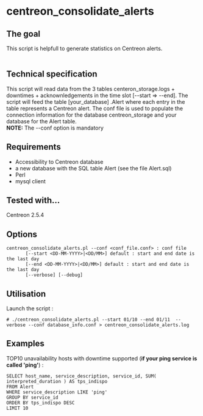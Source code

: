 # centreon_consolidate_alerts

## The goal
This script is helpfull to generate statistics on Centreon alerts. <br> <br>

## Technical specification
This script will read data from the 3 tables centeron_storage.logs + downtimes + acknownledgements in the time slot [--start => --end]. The script will feed the table [your_database] .Alert where each entry in the table represents a Centreon alert. The conf file is used to populate the connection information for the database centreon_storage and your database for the Alert table. <br>
<b>NOTE:</b> The --conf option is mandatory

## Requirements

  - Accessibility to Centreon database
  - a new database with the SQL table Alert (see the file Alert.sql)
  - Perl
  - mysql client

## Tested with...

Centreon 2.5.4

## Options
```erb
centreon_consolidate_alerts.pl --conf <conf_file.conf> : conf file
       [--start <DD-MM-YYYY>|<DD/MM>] default : start and end date is the last day
       [--end <DD-MM-YYYY>|<DD/MM>] default : start and end date is the last day
       [--verbose] [--debug]
```

## Utilisation 

Launch the script :
```erb
# ./centreon_consolidate_alerts.pl --start 01/10 --end 01/11  --verbose --conf database_info.conf > centreon_consolidate_alerts.log
```

## Examples 

TOP10 unavailability hosts with downtime supported (<b>if your ping service is called 'ping'</b>) :
```erb
SELECT host_name, service_description, service_id, SUM( interpreted_duration ) AS tps_indispo
FROM Alert
WHERE service_description LIKE 'ping'
GROUP BY service_id
ORDER BY tps_indispo DESC
LIMIT 10


```

